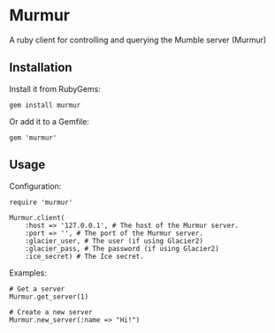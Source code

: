 # Murmur

A ruby client for controlling and querying the Mumble server (Murmur)

## Installation

Install it from RubyGems:

```
gem install murmur
```

Or add it to a Gemfile:

```
gem 'murmur'
```

## Usage

Configuration:

```
require 'murmur'

Murmur.client(
    :host => '127.0.0.1', # The host of the Murmur server.
    :port => '', # The port of the Murmur server.
    :glacier_user, # The user (if using Glacier2)
    :glacier_pass, # The password (if using Glacier2)
    :ice_secret) # The Ice secret.
```

Examples:

```
# Get a server
Murmur.get_server(1)

# Create a new server
Murmur.new_server(:name => "Hi!")
```

